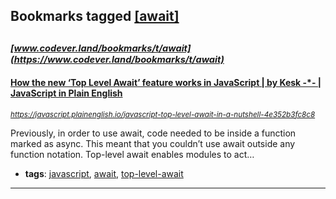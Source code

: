 ## Bookmarks tagged [[await]](https://www.codever.land/search?q=[await])

_<sup><sup>[www.codever.land/bookmarks/t/await](https://www.codever.land/bookmarks/t/await)</sup></sup>_
---
#### [How the new ‘Top Level Await’ feature works in JavaScript | by Kesk -*- | JavaScript in Plain English](https://javascript.plainenglish.io/javascript-top-level-await-in-a-nutshell-4e352b3fc8c8)
_<sup>https://javascript.plainenglish.io/javascript-top-level-await-in-a-nutshell-4e352b3fc8c8</sup>_

Previously, in order to use await, code needed to be inside a function marked as async. This meant that you couldn’t use await outside any function notation. Top-level await enables modules to act…
* **tags**: [javascript](../tagged/javascript.md), [await](../tagged/await.md), [top-level-await](../tagged/top-level-await.md)
---
